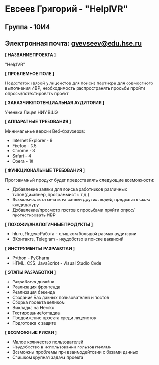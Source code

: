 # Евсеев Григорий - "HelpIVR"
## Группа - 10И4
## Электронная почта: gvevseev@edu.hse.ru

**[ НАЗВАНИЕ ПРОЕКТА ]**

"HelpIVR"

**[ ПРОБЛЕМНОЕ ПОЛЕ ]**

Недостаток связей у лицеистов для поиска партнера для совместного выполнения ИВР, необходимость распространять просьбы пройти опросы/потестировать проект

**[ ЗАКАЗЧИК/ПОТЕНЦИАЛЬНАЯ АУДИТОРИЯ ]**

Ученики Лицея НИУ ВШЭ

**[ АППАРАТНЫЕ ТРЕБОВАНИЯ ]**

Минимальные версии Веб-браузеров:
* Internet Explorer - 9
* Firefox - 3.5
* Chrome - 3
* Safari - 4
* Opera - 10


**[ ФУНКЦИОНАЛЬНЫЕ ТРЕБОВАНИЯ ]**

Программный продукт будет предоставлять следующие возможности:
* Добавление заявки для поиска работников различных типов(дизайнер, программист и т.д.)
* Возможность отвечать на заявки других людей, предлагать свою кандидатуру
* Добавление/просмотр постов с просьбами пройти опрос/протестировать ИВР

**[ ПОХОЖИ/АНАЛОГИЧНЫЕ ПРОДУКТЫ ]**

* hh.ru, ЯндексРабота - слишком большой размах аудитории
* ВКонтакте, Telegram - неудобство в поиске вакансий

**[ ИНСТРУМЕНТЫ РАЗРАБОТКИ ]**

* Python - PyCharm
* HTML, CSS, JavaScript - Visual Studio Code

**[ ЭТАПЫ РАЗРАБОТКИ ]**

* Разработка дизайна
* Реализация фронтенда
* Реализация бэкенда
* Создание Баз данных пользователей и постов
* Сборка проекта целиком
* Выкладка на Heroku
* Тестирование/отладка
* Продвижение проекта среди лицеистов
* Подготовка к защите

**[ ВОЗМОЖНЫЕ РИСКИ ]**

* Малое количество пользователей
* Неудобоство в использовании пользователями
* Возможны проблемы при взаимодейтсвии с базами данных
* Слишком крупная задача проекта
